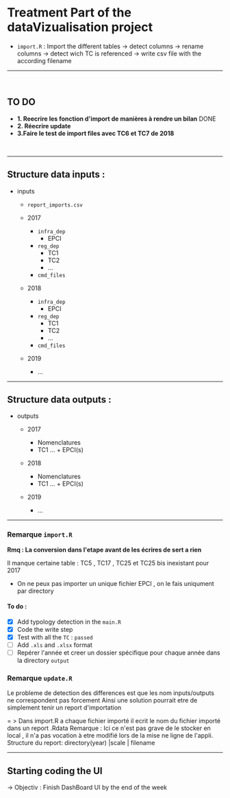 # Treatment Part of the dataVizualisation project

 -  `import.R` : Import the different tables -> detect columns -> rename columns -> detect wich TC is referenced  -> write csv file with the according filename 


<hr/>
<br/>

## TO DO 

- **1. Reecrire les fonction d'import de manières à rendre un bilan** DONE
- **2. Réecrire update**
- **3.Faire le test de import files avec TC6 et TC7 de 2018**

<br/>

<hr/>

## Structure data inputs :

- inputs
    - `report_imports.csv`
    - 2017
        - `infra_dep`
            - EPCI
        - `reg_dep`
            - TC1
            - TC2
            - ...
        - `cmd_files`

    - 2018
        - `infra_dep`
            - EPCI
        - `reg_dep`
            - TC1
            - TC2
            - ...
        - `cmd_files`
    - 2019
        - ...

<hr/>


## Structure data outputs :

- outputs
    - 2017
        - Nomenclatures
        - TC1 ... + EPCI(s)

    - 2018
        - Nomenclatures
        - TC1 ... + EPCI(s)

    - 2019
        - ...

<hr/>


### Remarque `import.R`
    
**Rmq : La conversion dans l'etape avant de les écrires de sert a rien**

Il manque certaine table : TC5 , TC17 , TC25 et TC25 bis inexistant pour 2017


- On ne peux pas importer un unique fichier EPCI , on le fais uniqument par directory

#### To do :

- [X] Add typology detection in the `main.R`
- [X] Code the write step 
- [X] Test with all the `TC` : `passed`
- [ ] Add `.xls` and `.xlsx` format
- [ ] Repérer l'année et creer un dossier spécifique pour chaque année dans la directory `output`

### Remarque `update.R`

Le probleme de detection des differences est que les nom inputs/outputs ne correspondent pas forcement
Ainsi une solution pourrait etre de simplement tenir un report d'importation

= > Dans import.R a chaque fichier importé il ecrit le nom du fichier importé dans un report .Rdata
Remarque : Ici ce n'est pas grave de le stocker en local , il n'a pas vocation à etre modifié lors de la mise ne ligne de l'appli.
Structure du report: 
directory(year) |scale | filename


<hr/>

## Starting coding the UI 
  &rarr; Objectiv : Finish DashBoard UI by the end of the week


